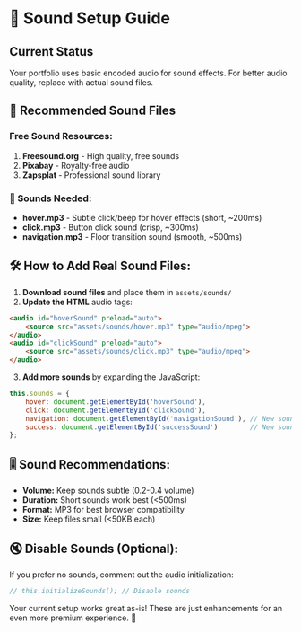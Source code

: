 # 🎵 Sound Setup Guide

## Current Status
Your portfolio uses basic encoded audio for sound effects. For better audio quality, replace with actual sound files.

## 📁 Recommended Sound Files

### Free Sound Resources:
1. **Freesound.org** - High quality, free sounds
2. **Pixabay** - Royalty-free audio
3. **Zapsplat** - Professional sound library

### 🎯 Sounds Needed:
- **hover.mp3** - Subtle click/beep for hover effects (short, ~200ms)
- **click.mp3** - Button click sound (crisp, ~300ms)
- **navigation.mp3** - Floor transition sound (smooth, ~500ms)

## 🛠️ How to Add Real Sound Files:

1. **Download sound files** and place them in `assets/sounds/`
2. **Update the HTML** audio tags:
```html
<audio id="hoverSound" preload="auto">
    <source src="assets/sounds/hover.mp3" type="audio/mpeg">
</audio>
<audio id="clickSound" preload="auto">
    <source src="assets/sounds/click.mp3" type="audio/mpeg">
</audio>
```

3. **Add more sounds** by expanding the JavaScript:
```javascript
this.sounds = {
    hover: document.getElementById('hoverSound'),
    click: document.getElementById('clickSound'),
    navigation: document.getElementById('navigationSound'), // New sound
    success: document.getElementById('successSound')        // New sound
};
```

## 🎚️ Sound Recommendations:

- **Volume:** Keep sounds subtle (0.2-0.4 volume)
- **Duration:** Short sounds work best (<500ms)
- **Format:** MP3 for best browser compatibility
- **Size:** Keep files small (<50KB each)

## 🔇 Disable Sounds (Optional):
If you prefer no sounds, comment out the audio initialization:
```javascript
// this.initializeSounds(); // Disable sounds
```

Your current setup works great as-is! These are just enhancements for an even more premium experience. 🎉
